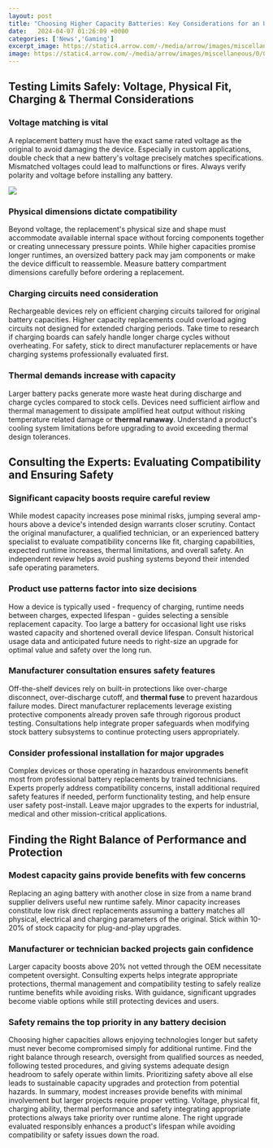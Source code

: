 ```yaml
---
layout: post
title: "Choosing Higher Capacity Batteries: Key Considerations for an Upgraded Experience"
date:   2024-04-07 01:26:09 +0000
categories: ['News','Gaming']
excerpt_image: https://static4.arrow.com/-/media/arrow/images/miscellaneous/0/0717-battery-chemistry-comparison-chart.jpg?h=353&amp;w=650&amp;hash=A3D962287DA52BD346A5647FBFC6CB4D
image: https://static4.arrow.com/-/media/arrow/images/miscellaneous/0/0717-battery-chemistry-comparison-chart.jpg?h=353&amp;w=650&amp;hash=A3D962287DA52BD346A5647FBFC6CB4D
---
```


## Testing Limits Safely: Voltage, Physical Fit, Charging & Thermal Considerations
### **Voltage matching is vital**
A replacement battery must have the exact same rated voltage as the original to avoid damaging the device. Especially in custom applications, double check that a new battery's voltage precisely matches specifications. Mismatched voltages could lead to malfunctions or fires. Always verify polarity and voltage before installing any battery.

![](https://static4.arrow.com/-/media/arrow/images/miscellaneous/0/0717-battery-chemistry-comparison-chart.jpg?h=353&amp;w=650&amp;hash=A3D962287DA52BD346A5647FBFC6CB4D)
### **Physical dimensions dictate compatibility**  
Beyond voltage, the replacement's physical size and shape must accommodate available internal space without forcing components together or creating unnecessary pressure points. While higher capacities promise longer runtimes, an oversized battery pack may jam components or make the device difficult to reassemble. Measure battery compartment dimensions carefully before ordering a replacement.
### **Charging circuits need consideration**
Rechargeable devices rely on efficient charging circuits tailored for original battery capacities. Higher capacity replacements could overload aging circuits not designed for extended charging periods. Take time to research if charging boards can safely handle longer charge cycles without overheating. For safety, stick to direct manufacturer replacements or have charging systems professionally evaluated first.  
### **Thermal demands increase with capacity**  
Larger battery packs generate more waste heat during discharge and charge cycles compared to stock cells. Devices need sufficient airflow and thermal management to dissipate amplified heat output without risking temperature related damage or **thermal runaway**. Understand a product's cooling system limitations before upgrading to avoid exceeding thermal design tolerances.
## Consulting the Experts: Evaluating Compatibility and Ensuring Safety
### **Significant capacity boosts require careful review**  
While modest capacity increases pose minimal risks, jumping several amp-hours above a device's intended design warrants closer scrutiny. Contact the original manufacturer, a qualified technician, or an experienced battery specialist to evaluate compatibility concerns like fit, charging capabilities, expected runtime increases, thermal limitations, and overall safety. An independent review helps avoid pushing systems beyond their intended safe operating parameters.  
### **Product use patterns factor into size decisions**  
How a device is typically used - frequency of charging, runtime needs between charges, expected lifespan - guides selecting a sensible replacement capacity. Too large a battery for occasional light use risks wasted capacity and shortened overall device lifespan. Consult historical usage data and anticipated future needs to right-size an upgrade for optimal value and safety over the long run.  
### **Manufacturer consultation ensures safety features**  
Off-the-shelf devices rely on built-in protections like over-charge disconnect, over-discharge cutoff, and **thermal fuse** to prevent hazardous failure modes. Direct manufacturer replacements leverage existing protective components already proven safe through rigorous product testing. Consultations help integrate proper safeguards when modifying stock battery subsystems to continue protecting users appropriately. 
### **Consider professional installation for major upgrades**  
Complex devices or those operating in hazardous environments benefit most from professional battery replacements by trained technicians. Experts properly address compatibility concerns, install additional required safety features if needed, perform functionality testing, and help ensure user safety post-install. Leave major upgrades to the experts for industrial, medical and other mission-critical applications.
## Finding the Right Balance of Performance and Protection 
### **Modest capacity gains provide benefits with few concerns**  
Replacing an aging battery with another close in size from a name brand supplier delivers useful new runtime safely. Minor capacity increases constitute low risk direct replacements assuming a battery matches all physical, electrical and charging parameters of the original. Stick within 10-20% of stock capacity for plug-and-play upgrades.
### **Manufacturer or technician backed projects gain confidence**   
Larger capacity boosts above 20% not vetted through the OEM necessitate competent oversight. Consulting experts helps integrate appropriate protections, thermal management and compatibility testing to safely realize runtime benefits while avoiding risks. With guidance, significant upgrades become viable options while still protecting devices and users.
### **Safety remains the top priority in any battery decision**
Choosing higher capacities allows enjoying technologies longer but safety must never become compromised simply for additional runtime. Find the right balance through research, oversight from qualified sources as needed, following tested procedures, and giving systems adequate design headroom to safely operate within limits. Prioritizing safety above all else leads to sustainable capacity upgrades and protection from potential hazards.
In summary, modest increases provide benefits with minimal involvement but larger projects require proper vetting. Voltage, physical fit, charging ability, thermal performance and safety integrating appropriate protections always take priority over runtime alone. The right upgrade evaluated responsibly enhances a product's lifespan while avoiding compatibility or safety issues down the road.